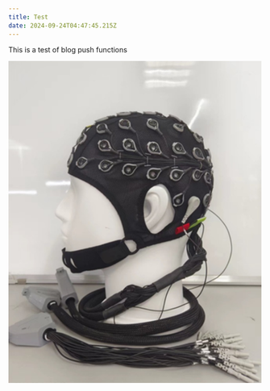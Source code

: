 ```yaml
---
title: Test
date: 2024-09-24T04:47:45.215Z
---
```


This is a test of blog push functions

![屏幕截图 2024-09-12 121813.png](https://raw.githubusercontent.com/hubandad/tinymind-blog/main/assets/images/2024-09-24/1727153259350.png)